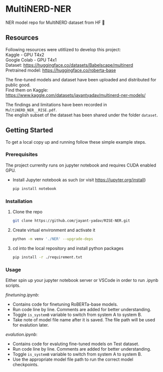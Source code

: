 # MultiNERD-NER
NER model repo for MultiNERD dataset from HF 🤗

## Resources   
Following resources were utitlized to develop this project:  
Kaggle - GPU T4x2  
Google Colab - GPU T4x1  
Dataset: https://huggingface.co/datasets/Babelscape/multinerd  
Pretrained model: https://huggingface.co/roberta-base  


The fine-tuned models and dataset have been uploaded and distributed for public good.    
Find them on Kaggle: https://www.kaggle.com/datasets/jayantyadav/multinerd-ner-models/

The findings and limitations have been recorded in `MultiNERD_NER__RISE.pdf`.   
The english subset of the dataset has been shared under the folder `dataset`.

<!-- GETTING STARTED -->
## Getting Started

To get a local copy up and running follow these simple example steps.

### Prerequisites

The project currenlty runs on jupyter notebook and requires CUDA enabled GPU.

* Install Jupyter notebook as such (or visit https://jupyter.org/install)
  ```sh
  pip install notebook
  ```

### Installation

1. Clone the repo
   ```sh
   git clone https://github.com/jayant-yadav/RISE-NER.git
   ```
2. Create virtual environment and activate it
   ```sh
   python -m venv './NER' --upgrade-deps
   ```
3. cd into the local repository and install python packages
   ```sh
   pip install -r ./requirement.txt
   ```

### Usage  
Either spin up your jupyter notebook server or VSCode in order to run .ipynb scripts.  

_finetuning.ipynb_: 
* Contains code for finetuning RoBERTa-base models. 
* Run code line by line. Comments are added for better understanding.
* Toggle `is_systemB` variable to switch from system A to system B. 
* Take note of model file name after it is saved. The file path will be used for evalution later.  

_evalution.ipynb_:
* Contains code for evaluting fine-tuned models on Test dataset.
* Run code line by line. Comments are added for better understanding.
* Toggle `is_systemB` variable to switch from system A to system B. 
* Use the appropriate model file path to run the correct model checkpoints. 